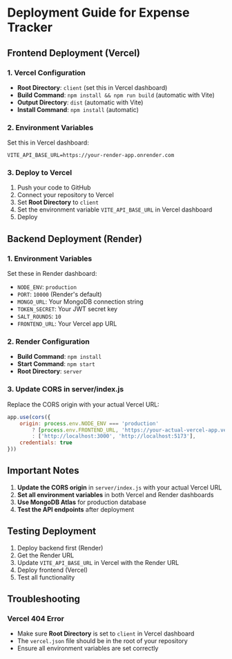 # Deployment Guide for Expense Tracker

## Frontend Deployment (Vercel)

### 1. Vercel Configuration
- **Root Directory**: `client` (set this in Vercel dashboard)
- **Build Command**: `npm install && npm run build` (automatic with Vite)
- **Output Directory**: `dist` (automatic with Vite)
- **Install Command**: `npm install` (automatic)

### 2. Environment Variables
Set this in Vercel dashboard:
```
VITE_API_BASE_URL=https://your-render-app.onrender.com
```

### 3. Deploy to Vercel
1. Push your code to GitHub
2. Connect your repository to Vercel
3. Set **Root Directory** to `client`
4. Set the environment variable `VITE_API_BASE_URL` in Vercel dashboard
5. Deploy

## Backend Deployment (Render)

### 1. Environment Variables
Set these in Render dashboard:
- `NODE_ENV`: `production`
- `PORT`: `10000` (Render's default)
- `MONGO_URL`: Your MongoDB connection string
- `TOKEN_SECRET`: Your JWT secret key
- `SALT_ROUNDS`: `10`
- `FRONTEND_URL`: Your Vercel app URL

### 2. Render Configuration
- **Build Command**: `npm install`
- **Start Command**: `npm start`
- **Root Directory**: `server`

### 3. Update CORS in server/index.js
Replace the CORS origin with your actual Vercel URL:
```javascript
app.use(cors({
    origin: process.env.NODE_ENV === 'production' 
        ? [process.env.FRONTEND_URL, 'https://your-actual-vercel-app.vercel.app']
        : ['http://localhost:3000', 'http://localhost:5173'],
    credentials: true
}))
```

## Important Notes

1. **Update the CORS origin** in `server/index.js` with your actual Vercel URL
2. **Set all environment variables** in both Vercel and Render dashboards
3. **Use MongoDB Atlas** for production database
4. **Test the API endpoints** after deployment

## Testing Deployment

1. Deploy backend first (Render)
2. Get the Render URL
3. Update `VITE_API_BASE_URL` in Vercel with the Render URL
4. Deploy frontend (Vercel)
5. Test all functionality

## Troubleshooting

### Vercel 404 Error
- Make sure **Root Directory** is set to `client` in Vercel dashboard
- The `vercel.json` file should be in the root of your repository
- Ensure all environment variables are set correctly 